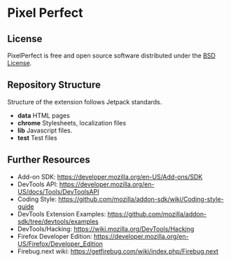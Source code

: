 Pixel Perfect
=============

License
-------
PixelPerfect is free and open source software distributed under the
[BSD License](https://github.com/firebug/pixel-perfect/blob/master/license.txt).

Repository Structure
--------------------
Structure of the extension follows Jetpack standards.

* **data** HTML pages
* **chrome** Stylesheets, localization files
* **lib** Javascript files.
* **test** Test files

Further Resources
-----------------

* Add-on SDK: https://developer.mozilla.org/en-US/Add-ons/SDK
* DevTools API: https://developer.mozilla.org/en-US/docs/Tools/DevToolsAPI
* Coding Style: https://github.com/mozilla/addon-sdk/wiki/Coding-style-guide
* DevTools Extension Examples: https://github.com/mozilla/addon-sdk/tree/devtools/examples
* DevTools/Hacking: https://wiki.mozilla.org/DevTools/Hacking
* Firefox Developer Edition: https://developer.mozilla.org/en-US/Firefox/Developer_Edition
* Firebug.next wiki: https://getfirebug.com/wiki/index.php/Firebug.next
